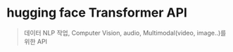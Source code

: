 # hugging face Transformer API

> 데이터 NLP 작업, Computer Vision, audio, Multimodal(video, image..)를 위한 API
